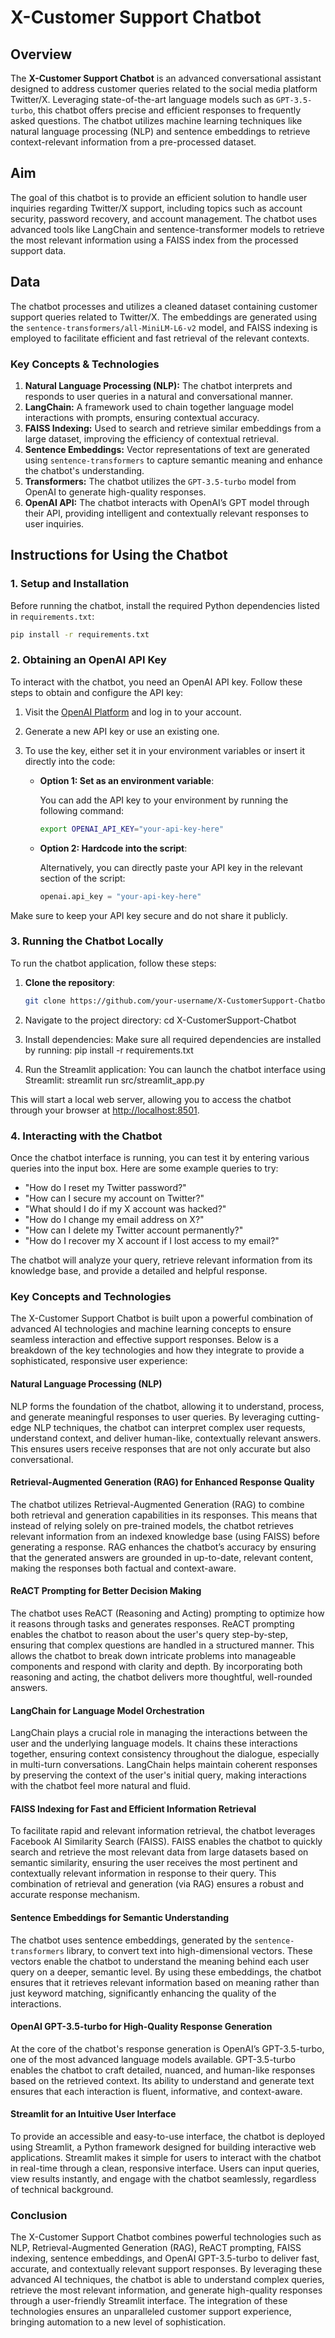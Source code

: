 # X-Customer Support Chatbot

## Overview

The **X-Customer Support Chatbot** is an advanced conversational assistant designed to address customer queries related to the social media platform Twitter/X. Leveraging state-of-the-art language models such as `GPT-3.5-turbo`, this chatbot offers precise and efficient responses to frequently asked questions. The chatbot utilizes machine learning techniques like natural language processing (NLP) and sentence embeddings to retrieve context-relevant information from a pre-processed dataset.

## Aim

The goal of this chatbot is to provide an efficient solution to handle user inquiries regarding Twitter/X support, including topics such as account security, password recovery, and account management. The chatbot uses advanced tools like LangChain and sentence-transformer models to retrieve the most relevant information using a FAISS index from the processed support data.

## Data

The chatbot processes and utilizes a cleaned dataset containing customer support queries related to Twitter/X. The embeddings are generated using the `sentence-transformers/all-MiniLM-L6-v2` model, and FAISS indexing is employed to facilitate efficient and fast retrieval of the relevant contexts.

### Key Concepts & Technologies

1. **Natural Language Processing (NLP):** The chatbot interprets and responds to user queries in a natural and conversational manner.
2. **LangChain:** A framework used to chain together language model interactions with prompts, ensuring contextual accuracy.
3. **FAISS Indexing:** Used to search and retrieve similar embeddings from a large dataset, improving the efficiency of contextual retrieval.
4. **Sentence Embeddings:** Vector representations of text are generated using `sentence-transformers` to capture semantic meaning and enhance the chatbot's understanding.
5. **Transformers:** The chatbot utilizes the `GPT-3.5-turbo` model from OpenAI to generate high-quality responses.
6. **OpenAI API:** The chatbot interacts with OpenAI’s GPT model through their API, providing intelligent and contextually relevant responses to user inquiries.

## Instructions for Using the Chatbot

### 1. Setup and Installation

Before running the chatbot, install the required Python dependencies listed in `requirements.txt`:

```bash
pip install -r requirements.txt
```

### 2. Obtaining an OpenAI API Key

To interact with the chatbot, you need an OpenAI API key. Follow these steps to obtain and configure the API key:

1. Visit the [OpenAI Platform](https://platform.openai.com/account/api-keys) and log in to your account.
2. Generate a new API key or use an existing one.
3. To use the key, either set it in your environment variables or insert it directly into the code:
   
   - **Option 1: Set as an environment variable**:
   
     You can add the API key to your environment by running the following command:
     ```bash
     export OPENAI_API_KEY="your-api-key-here"
     ```
   
   - **Option 2: Hardcode into the script**:
   
     Alternatively, you can directly paste your API key in the relevant section of the script:
     ```python
     openai.api_key = "your-api-key-here"
     ```

Make sure to keep your API key secure and do not share it publicly.

### 3. Running the Chatbot Locally

To run the chatbot application, follow these steps:

1. **Clone the repository**:
   ```bash
   git clone https://github.com/your-username/X-CustomerSupport-Chatbot.git


2. Navigate to the project directory:
cd X-CustomerSupport-Chatbot

3. Install dependencies: Make sure all required dependencies are installed by running:
pip install -r requirements.txt

4. Run the Streamlit application: You can launch the chatbot interface using Streamlit:
streamlit run src/streamlit_app.py

This will start a local web server, allowing you to access the chatbot through your browser at [http://localhost:8501](http://localhost:8501).

### 4. Interacting with the Chatbot

Once the chatbot interface is running, you can test it by entering various queries into the input box. Here are some example queries to try:

- "How do I reset my Twitter password?"
- "How can I secure my account on Twitter?"
- "What should I do if my X account was hacked?"
- "How do I change my email address on X?"
- "How can I delete my Twitter account permanently?"
- "How do I recover my X account if I lost access to my email?"

The chatbot will analyze your query, retrieve relevant information from its knowledge base, and provide a detailed and helpful response.

### Key Concepts and Technologies

The X-Customer Support Chatbot is built upon a powerful combination of advanced AI technologies and machine learning concepts to ensure seamless interaction and effective support responses. Below is a breakdown of the key technologies and how they integrate to provide a sophisticated, responsive user experience:

#### Natural Language Processing (NLP)
NLP forms the foundation of the chatbot, allowing it to understand, process, and generate meaningful responses to user queries. By leveraging cutting-edge NLP techniques, the chatbot can interpret complex user requests, understand context, and deliver human-like, contextually relevant answers. This ensures users receive responses that are not only accurate but also conversational.

#### Retrieval-Augmented Generation (RAG) for Enhanced Response Quality
The chatbot utilizes Retrieval-Augmented Generation (RAG) to combine both retrieval and generation capabilities in its responses. This means that instead of relying solely on pre-trained models, the chatbot retrieves relevant information from an indexed knowledge base (using FAISS) before generating a response. RAG enhances the chatbot’s accuracy by ensuring that the generated answers are grounded in up-to-date, relevant content, making the responses both factual and context-aware.

#### ReACT Prompting for Better Decision Making
The chatbot uses ReACT (Reasoning and Acting) prompting to optimize how it reasons through tasks and generates responses. ReACT prompting enables the chatbot to reason about the user's query step-by-step, ensuring that complex questions are handled in a structured manner. This allows the chatbot to break down intricate problems into manageable components and respond with clarity and depth. By incorporating both reasoning and acting, the chatbot delivers more thoughtful, well-rounded answers.

#### LangChain for Language Model Orchestration
LangChain plays a crucial role in managing the interactions between the user and the underlying language models. It chains these interactions together, ensuring context consistency throughout the dialogue, especially in multi-turn conversations. LangChain helps maintain coherent responses by preserving the context of the user's initial query, making interactions with the chatbot feel more natural and fluid.

#### FAISS Indexing for Fast and Efficient Information Retrieval
To facilitate rapid and relevant information retrieval, the chatbot leverages Facebook AI Similarity Search (FAISS). FAISS enables the chatbot to quickly search and retrieve the most relevant data from large datasets based on semantic similarity, ensuring the user receives the most pertinent and contextually relevant information in response to their query. This combination of retrieval and generation (via RAG) ensures a robust and accurate response mechanism.

#### Sentence Embeddings for Semantic Understanding
The chatbot uses sentence embeddings, generated by the `sentence-transformers` library, to convert text into high-dimensional vectors. These vectors enable the chatbot to understand the meaning behind each user query on a deeper, semantic level. By using these embeddings, the chatbot ensures that it retrieves relevant information based on meaning rather than just keyword matching, significantly enhancing the quality of the interactions.

#### OpenAI GPT-3.5-turbo for High-Quality Response Generation
At the core of the chatbot's response generation is OpenAI’s GPT-3.5-turbo, one of the most advanced language models available. GPT-3.5-turbo enables the chatbot to craft detailed, nuanced, and human-like responses based on the retrieved context. Its ability to understand and generate text ensures that each interaction is fluent, informative, and context-aware.

#### Streamlit for an Intuitive User Interface
To provide an accessible and easy-to-use interface, the chatbot is deployed using Streamlit, a Python framework designed for building interactive web applications. Streamlit makes it simple for users to interact with the chatbot in real-time through a clean, responsive interface. Users can input queries, view results instantly, and engage with the chatbot seamlessly, regardless of technical background.

### Conclusion
The X-Customer Support Chatbot combines powerful technologies such as NLP, Retrieval-Augmented Generation (RAG), ReACT prompting, FAISS indexing, sentence embeddings, and OpenAI GPT-3.5-turbo to deliver fast, accurate, and contextually relevant support responses. By leveraging these advanced AI techniques, the chatbot is able to understand complex queries, retrieve the most relevant information, and generate high-quality responses through a user-friendly Streamlit interface. The integration of these technologies ensures an unparalleled customer support experience, bringing automation to a new level of sophistication.
